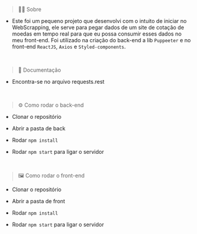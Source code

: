 > 👨‍💻 Sobre
* Este foi um pequeno projeto que desenvolvi com o intuito de iniciar no WebScrapping, ele serve para pegar dados de um site de cotação de moedas em tempo real para que eu possa consumir esses dados no meu front-end. Foi utilizado na criação do back-end a lib ```Puppeeter``` e no front-end ```ReactJS```, ```Axios``` e ```Styled-components```.
<br/>


> 📃 Documentação 
* Encontra-se no arquivo requests.rest
<br/>

> ⚙ Como rodar o back-end 
  
* Clonar o repositório

* Abrir a pasta de back
  
* Rodar `npm install`

* Rodar `npm start` para ligar o servidor

<br/>

> 🖼 Como rodar o front-end 
  
* Clonar o repositório

* Abrir a pasta de front
  
* Rodar `npm install`

* Rodar `npm start` para ligar o servidor

<br/>


